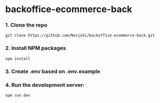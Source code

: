 # backoffice-ecommerce-back

### 1. Clone the repo
```git clone https://github.com/Noriuki/backoffice-ecommerce-back.git```

### 2. Install NPM packages
``` npm install ```

### 3. Create .env based on .env.example

### 4. Run the development server:
```npm run dev```
